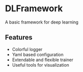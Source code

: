 # DLFramework

A basic framework for deep learning

## Features

- Colorful logger
- Yaml based configuration
- Extendable and flexible trainer
- Useful tools for visualization

